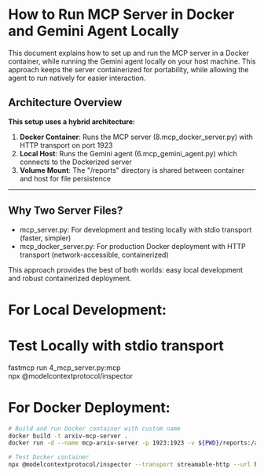 # How to Run MCP Server in Docker and Gemini Agent Locally

This document explains how to set up and run the MCP server in a Docker container, while running the Gemini agent locally on your host machine. This approach keeps the server containerized for portability, while allowing the agent to run natively for easier interaction.

## Architecture Overview

**This setup uses a hybrid architecture:**

1. **Docker Container**: Runs the MCP server (8.mcp_docker_server.py) with HTTP transport on port 1923  
2. **Local Host**: Runs the Gemini agent (6.mcp_gemini_agent.py) which connects to the Dockerized server  
3. **Volume Mount**: The "/reports" directory is shared between container and host for file persistence  

---

## Why Two Server Files?

- mcp_server.py: For development and testing locally with stdio transport (faster, simpler)  
- mcp_docker_server.py: For production Docker deployment with HTTP transport (network-accessible, containerized)  

This approach provides the best of both worlds: easy local development and robust containerized deployment.


# For Local Development:

# Test Locally with stdio transport
fastmcp run 4_mcp_server.py:mcp<br>
npx @modelcontextprotocol/inspector

# For Docker Deployment:

```bash
# Build and run Docker container with custom name
docker build -t arxiv-mcp-server .
docker run -d --name mcp-arxiv-server -p 1923:1923 -v ${PWD}/reports:/app/reports arxiv-mcp-server

# Test Docker container
npx @modelcontextprotocol/inspector --transport streamable-http --url http://localhost:1923


